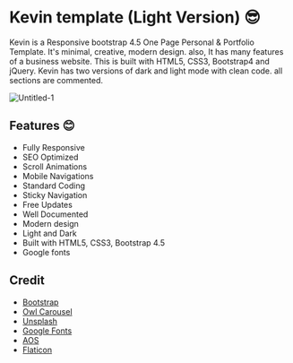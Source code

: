 # Kevin template (Light Version) :sunglasses:
Kevin is a Responsive bootstrap 4.5 One Page Personal & Portfolio Template. It's minimal, creative, modern design. also, It has many features of a business website. This is built with HTML5, CSS3, Bootstrap4 and jQuery. Kevin has two versions of dark and light mode with clean code. all sections are commented.

![Untitled-1](https://user-images.githubusercontent.com/65848541/89378582-55a86c00-d709-11ea-8167-2d57c4dbfe3e.png)

## Features :blush:
<ul>
<li>Fully Responsive</li>
<li>SEO Optimized</li>
<li>Scroll Animations</li>
<li>Mobile Navigations</li>
<li>Standard Coding</li>
<li>Sticky Navigation</li>
<li>Free Updates</li>
<li>Well Documented</li>
<li>Modern design</li>
<li>Light and Dark</li>
<li>Built with HTML5, CSS3, Bootstrap 4.5</li>
<li>Google fonts</li>
</ul>

## Credit
<ul>
<li><a href="https://getbootstrap.com/">Bootstrap</a></li>
<li><a href="https://owlcarousel2.github.io/OwlCarousel2/">Owl Carousel</a></li>
<li><a href="https://unsplash.com/">Unsplash</a></li>
<li><a href="https://fonts.google.com/">Google Fonts</a></li>
<li><a href="https://michalsnik.github.io/aos/">AOS</a></li>
<li><a href="https://www.flaticon.com/">Flaticon</a></li>
</ul>
